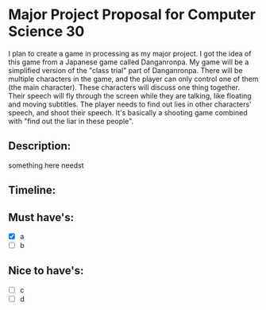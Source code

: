 # Major Project Proposal for Computer Science 30
I plan to create a game in processing as my major project. I got the idea of this game from a Japanese game called Danganronpa.
My game will be a simplified version of the "class trial" part of Danganronpa. There will be multiple characters in the game,
and the player can only control one of them (the main character). These characters will discuss one thing together. Their speech
will fly through the screen while they are talking, like floating and moving subtitles. The player needs to find out lies in
other characters' speech, and shoot their speech. It's basically a shooting game combined with "find out the liar in these people".

## Description:
something here
needst
## Timeline:

## Must have's:
- [x] a
- [ ] b

## Nice to have's:
- [ ] c
- [ ] d
